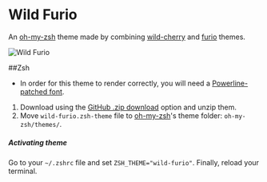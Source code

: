 # Wild Furio

An [oh-my-zsh](https://github.com/robbyrussell/oh-my-zsh) theme made by combining [wild-cherry](https://github.com/mashaal/wild-cherry) and [furio](https://github.com/hectorpalmatellez/furio-theme) themes.

![Wild Furio](http://cl.ly/image/0p3c3H0O1i05/Screenshot%202015-01-14%2012.18.06.png)


##Zsh

* In order for this theme to render correctly, you will need a [Powerline-patched font](https://gist.github.com/1595572).

1. Download using the [GitHub .zip download](https://github.com/suda/wild-furio/archive/master.zip) option and unzip them.
2. Move `wild-furio.zsh-theme` file to [oh-my-zsh](https://github.com/robbyrussell/oh-my-zsh/)'s theme folder: `oh-my-zsh/themes/`.

##### Activating theme

Go to your `~/.zshrc` file and set `ZSH_THEME="wild-furio"`. Finally, reload your terminal.
